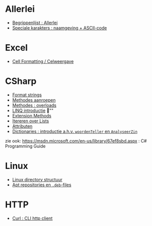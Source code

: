 # Allerlei

- [Begrippenlijst : Allerlei](Begrippenlijst/Allerlei.md)
- [Speciale karakters : naamgeving + ASCII-code](Begrippenlijst/SpecialeKarakters.md)

# Excel

- [Cell Formatting / Celweergave](Excel/CellFormatting.md)

# CSharp

- [Format strings](CSharp/FormatStrings.md)
- [Methodes aanroepen](CSharp/MethodesAanroepen.md)
- [Methodes : overloads](CSharp/MethodesOverloads.md)
- [LINQ introductie](CSharp/LINQIntro.md) :construction:""
- [Extension Methods](CSharp/ExtensionMethods.md)
- [Itereren over Lists](CSharp/IterateLists.md)
- [Attributen](CSharp/Attributen.md)
- [Dictionaries : introductie a.h.v. `woordenTeller` en `AnalyseerZin`](CSharp/DictionaryIntro.md)

zie ook: https://msdn.microsoft.com/en-us/library/67ef8sbd.aspx : C# Programming Guide


# Linux

- [Linux directory structuur](Linux/Directories.md)
- [Apt repositories en `.deb`-files](Linux/Apt.md)


# HTTP

- [Curl : CLI http client](Http/Curl.md)

